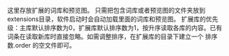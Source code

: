 这里存放扩展的词库和预览图。
只需把包含词库或者预览图的文件夹放到extensions目录，软件启动时会自动加载里面的词库和预览图。
扩展库的优先级：主库默认排序数为0，扩展库默认排序数为1，按升序读取各库的内容。已有词条在读取新库时直接忽略。如需调整排序，在扩展库的目录下建立一个 排序数.order 的空文件即可。